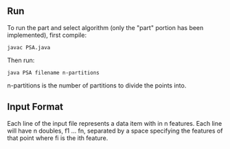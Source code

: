 Run
----------
To run the part and select algorithm (only the "part" portion has been implemented), first compile:

`javac PSA.java`

Then run:

`java PSA filename n-partitions`

n-partitions is the number of partitions to divide the points into.

Input Format
-----------
Each line of the input file represents a data item with in n features.  Each line will have n doubles, f1 ... fn, separated by a space specifying the features of that point where fi is the ith feature.
